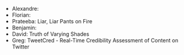 - Alexandre:
- Florian:
- Prateeba: Liar, Liar Pants on Fire
- Benjamin:
- David: Truth of Varying Shades
- Greg: TweetCred - Real-Time Credibility Assessment of Content on Twitter
